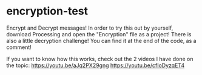 # encryption-test
Encrypt and Decrypt messages!
In order to try this out by yourself, download Processing and open the "Encryption" file as a project!
There is also a little decryption challenge! You can find it at the end of the code, as a comment!

If you want to know how this works, check out the 2 videos I have done on the topic:
https://youtu.be/aJq2PX29gng
https://youtu.be/cfIoDyzqET4

